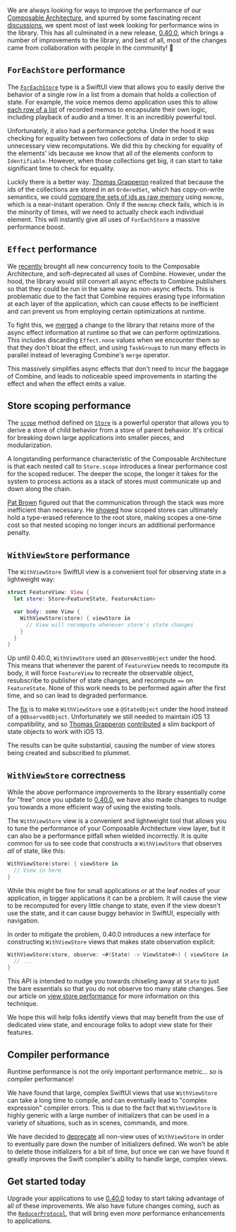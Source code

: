 We are always looking for ways to improve the performance of our [Composable Architecture][tca-gh],
and spurred by some fascinating recent [discussions][performance-gh-discussion], we spent most of
last week looking for performance wins in the library. This has all culminated in a new release,
[0.40.0][0_40_0], which brings a number of improvements to the library, and best of all, most of the
changes came from collaboration with people in the community! 🤗

## `ForEachStore` performance

The [`ForEachStore`][foreachstore-docs] type is a SwiftUI view that allows you to easily derive the
behavior of a single row in a list from a domain that holds a collection of state. For example, the
voice memos demo application uses this to allow [each row of a list][voice-memos-foreachstore-gh] of
recorded memos to encapsulate their own logic, including playback of audio and a timer. It is an
incredibly powerful tool.

Unfortunately, it also had a performance gotcha. Under the hood it was checking for equality between
two collections of data in order to skip unnecessary view recomputations. We did this by checking
for equality of the elements' ids because we know that all of the elements conform to
`Identifiable`. However, when those collections get big, it can start to take significant time to
check for equality.

Luckily there is a better way. [Thomas Grapperon][tgrapperon-twitter] realized that because the ids
of the collections are stored in an `OrderedSet`, which has copy-on-write semantics, we could
[compare the sets of ids as raw memory][memcmp-foreachstore-pr] using `memcmp`, which is a
near-instant operation. Only if the `memcmp` check fails, which is in the minority of times, will we
need to actually check each individual element. This will instantly give all uses of `ForEachStore`
a massive performance boost.

## `Effect` performance

We [recently][async-tca-blog] brought all new concurrency tools to the Composable Architecture, and
soft-deprecated all uses of Combine. However, under the hood, the library would still convert all
async effects to Combine publishers so that they could be run in the same way as non-async effects.
This is problematic due to the fact that Combine requires erasing type information at each layer of
the application, which can cause effects to be inefficient and can prevent us from employing certain
optimizations at runtime.

To fight this, we [merged][effect-internals-pr] a change to the library that retains more of the
async effect information at runtime so that we can perform optimizations. This includes discarding
`Effect.none` values when we encounter them so that they don't bloat the effect, and using
`TaskGroup`s to run many effects in parallel instead of leveraging Combine's `merge` operator.

This massively simplifies async effects that don't need to incur the baggage of Combine, and leads
to noticeable speed improvements in starting the effect and when the effect emits a value.

## Store scoping performance

The [`scope`][scope-docs] method defined on [`Store`][store-docs] is a powerful operator that allows
you to derive a store of child behavior from a store of parent behavior. It's critical for breaking
down large applications into smaller pieces, and modularization.

A longstanding performance characteristic of the Composable Architecture is that each nested call to
`Store.scope` introduces a linear performance cost for the scoped reducer. The deeper the scope, the
longer it takes for the system to process actions as a stack of stores must communicate up and down
along the chain.

[Pat Brown][pat-brown-gh] figured out that the communication through the stack was more inefficient
than necessary. He [showed][store-scoping-pr] how scoped stores can ultimately hold a type-erased
reference to the root store, making scopes a one-time cost so that nested scoping no longer incurs
an additional performance penalty.

## `WithViewStore` performance

The `WithViewStore` SwiftUI view is a convenient tool for observing state in a lightweight way:

```swift
struct FeatureView: View {
  let store: Store<FeatureState, FeatureAction>

  var body: some View {
    WithViewStore(store) { viewStore in
      // View will recompute whenever store's state changes
    }
  }
}
```

Up until 0.40.0, `WithViewStore` used an `@ObservedObject` under the hood. This means that whenever
the parent of `FeatureView` needs to recompute its body, it will force `FeatureView` to recreate the
observable object, resubscribe to publisher of state changes, and recompute `==` on `FeatureState`.
None of this work needs to be performed again after the first time, and so can lead to degraded
performance.

The [fix][withviewstore-stateobject-pr] is to make `WithViewStore` use a `@StateObject` under the
hood instead of a `@ObservedObject`. Unfortunately we still needed to maintain iOS 13 compatibility,
and so [Thomas Grapperon][tgrapperon-twitter] [contributed][ios13-stateobject-pr] a slim backport of
state objects to work with iOS 13.

The results can be quite substantial, causing the number of view stores being created and subscribed
to plummet.

## `WithViewStore` correctness

While the above performance improvements to the library essentially come for "free" once you update
to [0.40.0][0_40_0], we have also made changes to nudge you towards a more efficient way of using
the existing tools.

The `WithViewStore` view is a convenient and lightweight tool that allows you to tune the
performance of your Composable Architecture view layer, but it can also be a performance pitfall
when wielded incorrectly. It is quite common for us to see code that constructs a `WithViewStore`
that observes _all_ of state, like this:

```swift
WithViewStore(store) { viewStore in
  // View in here
}
```

While this might be fine for small applications or at the leaf nodes of your application, in bigger
applications it can be a problem. It will cause the view to be recomputed for every little change to
state, even if the view doesn't use the state, and it can cause buggy behavior in SwiftUI,
especially with navigation.

In order to mitigate the problem, 0.40.0 introduces a new interface for constructing `WithViewStore`
views that makes state observation explicit:

```swift
WithViewStore(store, observe: <#(State) -> ViewState#>) { viewStore in
  // ...
}
```

This API is intended to nudge you towards chiseling away at `State` to just the bare essentials so
that you do not observe too many state changes. See our article on
[view store performance][view-store-performance-article] for more information on this technique.

We hope this will help folks identify views that may benefit from the use of dedicated view state,
and encourage folks to adopt view state for their features.

## Compiler performance

Runtime performance is not the only important performance metric… so is compiler performance!

We have found that large, complex SwiftUI views that use `WithViewStore` can take a long time to
compile, and can eventually lead to "complex expression" compiler errors. This is due to the fact
that `WithViewStore` is highly generic with a large number of initializers that can be used in a
variety of situations, such as in scenes, commands, and more.

We have decided to [deprecate][withviewstore-deprecations-pr] all non-view uses of `WithViewStore`
in order to eventually pare down the number of initializers defined. We won't be able to delete
those initializers for a bit of time, but once we can we have found it greatly improves the Swift
compiler's ability to handle large, complex views.

## Get started today

Upgrade your applications to use [0.40.0][0_40_0] today to start taking advantage of all of these
improvements. We also have future changes coming, such as the
[`ReducerProtocol`][reducer-protocol-discussion], that will bring even _more_ performance
enhancements to applications.

[pat-brown-gh]: https://github.com/iampatbrown
[effect-lol]: https://gist.github.com/mbrandonw/4c88b045cc1c161931e9be875957654a
[async-tca-blog]: https://www.pointfree.co/blog/posts/79-async-composable-architecture
[voice-memos-foreachstore-gh]: https://github.com/pointfreeco/swift-composable-architecture/blob/c63f32395335aca0e79294b56529c1e81df4bef9/Examples/VoiceMemos/VoiceMemos/VoiceMemos.swift#L150-L154
[tgrapperon-twitter]: http://twitter.com/tgrapperon
[foreachstore-docs]: https://pointfreeco.github.io/swift-composable-architecture/main/documentation/composablearchitecture/foreachstore
[0_40_0]: https://github.com/pointfreeco/swift-composable-architecture/releases/tag/0.40.0
[tca-gh]: https://github.com/pointfreeco/swift-composable-architecture
[better-performance-bonanza]: https://www.pointfree.co/blog/posts/61-better-performance-bonanza
[memcmp-foreachstore-pr]: https://github.com/pointfreeco/swift-composable-architecture/pull/1307
[effect-internals-pr]: https://github.com/pointfreeco/swift-composable-architecture/pull/1312
[store-scoping-pr]: https://github.com/pointfreeco/swift-composable-architecture/pull/1316
[withviewstore-deprecations-pr]: https://github.com/pointfreeco/swift-composable-architecture/pull/1323
[withviewstore-stateobject-pr]: https://github.com/pointfreeco/swift-composable-architecture/pull/1325
[ios13-stateobject-pr]: https://github.com/pointfreeco/swift-composable-architecture/pull/1336
[performance-gh-discussion]: https://github.com/pointfreeco/swift-composable-architecture/discussions/1290
[reducer-protocol-discussion]: https://github.com/pointfreeco/swift-composable-architecture/discussions/1282
[store-docs]: https://pointfreeco.github.io/swift-composable-architecture/main/documentation/composablearchitecture/store
[scope-docs]: https://pointfreeco.github.io/swift-composable-architecture/main/documentation/composablearchitecture/store/scope(state:action:)
[view-store-performance-article]: https://pointfreeco.github.io/swift-composable-architecture/main/documentation/composablearchitecture/performance#View-stores
